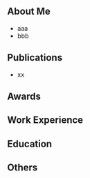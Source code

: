 ## About Me

- aaa
- bbb


## Publications
- xx

## Awards

## Work Experience

## Education

## Others
